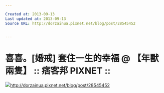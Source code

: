 ```yaml
---

Created at: 2013-09-13
Last updated at: 2013-09-13
Source URL: http://dorzainua.pixnet.net/blog/post/28545452


---
```


# 喜喜。[婚戒] 套住一生的幸福 @ 【年獸兩隻】 :: 痞客邦 PIXNET ::


![](http://dorzainua.pixnet.net/favicon.ico)<http://dorzainua.pixnet.net/blog/post/28545452>

